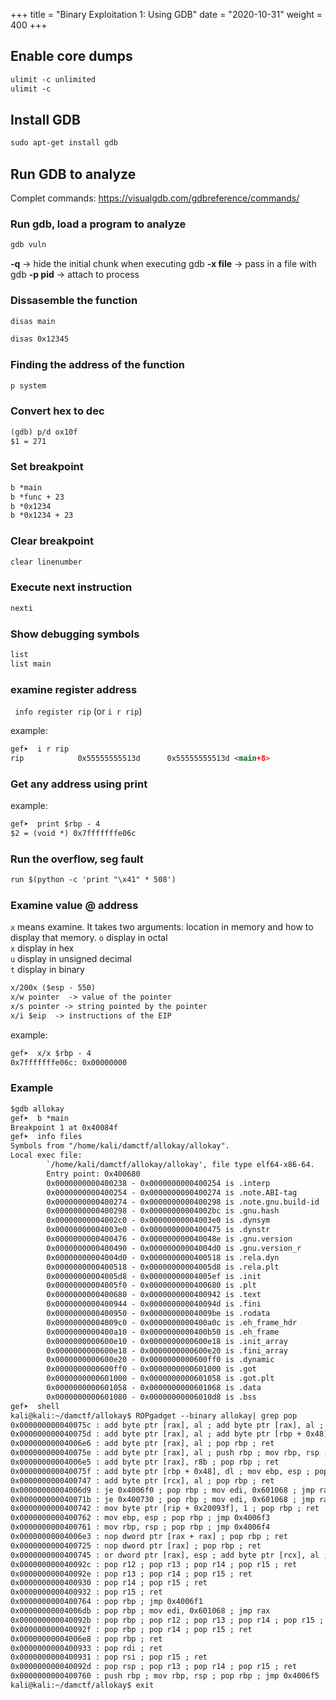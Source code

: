 +++
title = "Binary Exploitation 1: Using GDB"
date = "2020-10-31"
weight = 400
+++

##  Enable core dumps
```html
ulimit -c unlimited
ulimit -c
```

## Install GDB
```html
sudo apt-get install gdb
```

## Run GDB to analyze     

Complet commands: https://visualgdb.com/gdbreference/commands/      

### Run gdb, load a program to analyze
```html 
gdb vuln
```

**-q** -> hide the initial chunk when executing gdb
**-x file** -> pass in a file with gdb
**-p pid** -> attach to process

### Dissasemble the function
```html 
disas main
```      
```html 
disas 0x12345
```     

### Finding the address of the function
```html 
p system
```         

### Convert hex to dec
```html
(gdb) p/d ox10f
$1 = 271
```     

### Set breakpoint
```html
b *main       
b *func + 23       
b *0x1234             
b *0x1234 + 23
```                    

### Clear breakpoint
```html 
clear linenumber 
```         

### Execute next instruction

```html
nexti 
```    

### Show debugging symbols
```html 
list
list main
```                        

### examine register address
``` info register rip``` (or ```i r rip```)  

example:
```html
gef➤  i r rip        
rip            0x55555555513d      0x55555555513d <main+8>     
```      

### Get any address using print
example:
```html
gef➤  print $rbp - 4
$2 = (void *) 0x7fffffffe06c
```           

### Run the overflow, seg fault
```html
run $(python -c 'print "\x41" * 508')
```                     

### Examine value @ address
```x``` means examine. It takes two arguments: location in memory and how to display that memory.
```o``` display in octal         
```x``` display in hex        
```u``` display in unsigned decimal        
```t``` display in binary         

```html 
x/200x ($esp - 550)                 
x/w pointer  -> value of the pointer                          
x/s pointer -> string pointed by the pointer                   
x/i $eip  -> instructions of the EIP
```                  

example:        
```html                     
gef➤  x/x $rbp - 4
0x7fffffffe06c: 0x00000000
```          

### Example

```html
$gdb allokay
gef➤  b *main
Breakpoint 1 at 0x40084f
gef➤  info files
Symbols from "/home/kali/damctf/allokay/allokay".
Local exec file:
        `/home/kali/damctf/allokay/allokay', file type elf64-x86-64.
        Entry point: 0x400680
        0x0000000000400238 - 0x0000000000400254 is .interp
        0x0000000000400254 - 0x0000000000400274 is .note.ABI-tag
        0x0000000000400274 - 0x0000000000400298 is .note.gnu.build-id
        0x0000000000400298 - 0x00000000004002bc is .gnu.hash
        0x00000000004002c0 - 0x00000000004003e0 is .dynsym
        0x00000000004003e0 - 0x0000000000400475 is .dynstr
        0x0000000000400476 - 0x000000000040048e is .gnu.version
        0x0000000000400490 - 0x00000000004004d0 is .gnu.version_r
        0x00000000004004d0 - 0x0000000000400518 is .rela.dyn
        0x0000000000400518 - 0x00000000004005d8 is .rela.plt
        0x00000000004005d8 - 0x00000000004005ef is .init
        0x00000000004005f0 - 0x0000000000400680 is .plt
        0x0000000000400680 - 0x0000000000400942 is .text
        0x0000000000400944 - 0x000000000040094d is .fini
        0x0000000000400950 - 0x00000000004009be is .rodata
        0x00000000004009c0 - 0x0000000000400a0c is .eh_frame_hdr
        0x0000000000400a10 - 0x0000000000400b50 is .eh_frame
        0x0000000000600e10 - 0x0000000000600e18 is .init_array
        0x0000000000600e18 - 0x0000000000600e20 is .fini_array
        0x0000000000600e20 - 0x0000000000600ff0 is .dynamic
        0x0000000000600ff0 - 0x0000000000601000 is .got
        0x0000000000601000 - 0x0000000000601058 is .got.plt
        0x0000000000601058 - 0x0000000000601068 is .data
        0x0000000000601080 - 0x00000000006010d8 is .bss
gef➤  shell
kali@kali:~/damctf/allokay$ ROPgadget --binary allokay| grep pop
0x000000000040075c : add byte ptr [rax], al ; add byte ptr [rax], al ; push rbp ; mov rbp, rsp ; pop rbp ; jmp 0x4006f9
0x000000000040075d : add byte ptr [rax], al ; add byte ptr [rbp + 0x48], dl ; mov ebp, esp ; pop rbp ; jmp 0x4006f8
0x00000000004006e6 : add byte ptr [rax], al ; pop rbp ; ret
0x000000000040075e : add byte ptr [rax], al ; push rbp ; mov rbp, rsp ; pop rbp ; jmp 0x4006f7
0x00000000004006e5 : add byte ptr [rax], r8b ; pop rbp ; ret
0x000000000040075f : add byte ptr [rbp + 0x48], dl ; mov ebp, esp ; pop rbp ; jmp 0x4006f6
0x0000000000400747 : add byte ptr [rcx], al ; pop rbp ; ret
0x00000000004006d9 : je 0x4006f0 ; pop rbp ; mov edi, 0x601068 ; jmp rax
0x000000000040071b : je 0x400730 ; pop rbp ; mov edi, 0x601068 ; jmp rax
0x0000000000400742 : mov byte ptr [rip + 0x20093f], 1 ; pop rbp ; ret
0x0000000000400762 : mov ebp, esp ; pop rbp ; jmp 0x4006f3
0x0000000000400761 : mov rbp, rsp ; pop rbp ; jmp 0x4006f4
0x00000000004006e3 : nop dword ptr [rax + rax] ; pop rbp ; ret
0x0000000000400725 : nop dword ptr [rax] ; pop rbp ; ret
0x0000000000400745 : or dword ptr [rax], esp ; add byte ptr [rcx], al ; pop rbp ; ret
0x000000000040092c : pop r12 ; pop r13 ; pop r14 ; pop r15 ; ret
0x000000000040092e : pop r13 ; pop r14 ; pop r15 ; ret
0x0000000000400930 : pop r14 ; pop r15 ; ret
0x0000000000400932 : pop r15 ; ret
0x0000000000400764 : pop rbp ; jmp 0x4006f1
0x00000000004006db : pop rbp ; mov edi, 0x601068 ; jmp rax
0x000000000040092b : pop rbp ; pop r12 ; pop r13 ; pop r14 ; pop r15 ; ret
0x000000000040092f : pop rbp ; pop r14 ; pop r15 ; ret
0x00000000004006e8 : pop rbp ; ret
0x0000000000400933 : pop rdi ; ret
0x0000000000400931 : pop rsi ; pop r15 ; ret
0x000000000040092d : pop rsp ; pop r13 ; pop r14 ; pop r15 ; ret
0x0000000000400760 : push rbp ; mov rbp, rsp ; pop rbp ; jmp 0x4006f5
kali@kali:~/damctf/allokay$ exit
```     


